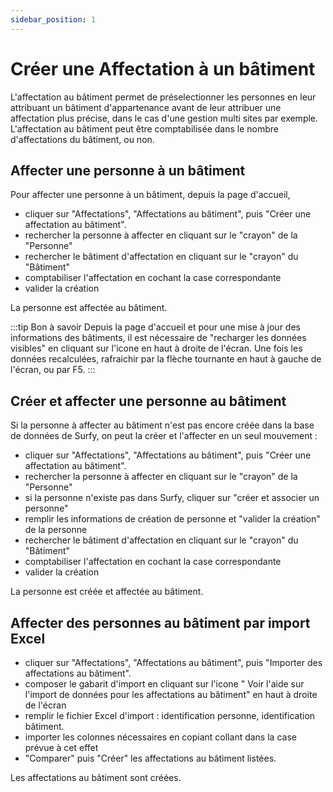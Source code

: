```yaml
---
sidebar_position: 1
---
```

# Créer une Affectation à un bâtiment

L'affectation au bâtiment permet de préselectionner les personnes en leur attribuant un bâtiment d'appartenance avant de leur attribuer une affectation plus précise, dans le cas d'une gestion multi sites par exemple.
L'affectation au bâtiment peut être comptabilisée dans le nombre d'affectations du bâtiment, ou non.


## Affecter une personne à un bâtiment

Pour affecter une personne à un bâtiment, depuis la page d'accueil,

-   cliquer sur "Affectations", "Affectations au bâtiment", puis "Créer une affectation au bâtiment".
-   rechercher la personne à affecter en cliquant sur le "crayon" de la "Personne"
-   rechercher le bâtiment d'affectation en cliquant sur le "crayon" du "Bâtiment"
-   comptabiliser l'affectation en cochant la case correspondante
-   valider la création

La personne est affectée au bâtiment.

:::tip Bon à savoir
Depuis la page d'accueil et pour une mise à jour des informations des bâtiments, il est nécessaire de "recharger les données visibles" en cliquant sur l'icone en haut à droite de l'écran. Une fois les données recalculées, rafraichir par la flèche tournante en haut à gauche de l'écran, ou par F5.
:::

## Créer et affecter une personne au bâtiment

Si la personne à affecter au bâtiment n'est pas encore créée dans la base de données de Surfy, on peut la créer et l'affecter en un seul mouvement :

-   cliquer sur "Affectations", "Affectations au bâtiment", puis "Créer une affectation au bâtiment".
-   rechercher la personne à affecter en cliquant sur le "crayon" de la "Personne"
-   si la personne n'existe pas dans Surfy, cliquer sur "créer et associer un personne"
-   remplir les informations de création de personne et "valider la création" de la personne
-   rechercher le bâtiment d'affectation en cliquant sur le "crayon" du "Bâtiment"
-   comptabiliser l'affectation en cochant la case correspondante
-   valider la création

La personne est créée et affectée au bâtiment.

## Affecter des personnes au bâtiment par import Excel

-   cliquer sur "Affectations", "Affectations au bâtiment", puis "Importer des affectations au bâtiment".
-   composer le gabarit d'import en cliquant sur l'icone " Voir l'aide sur l'import de données pour les affectations au bâtiment" en haut à droite de l'écran
-   remplir le fichier Excel d'import : identification personne, identification bâtiment.
-   importer les colonnes nécessaires en copiant collant dans la case prévue à cet effet
-   "Comparer" puis "Créer" les affectations au bâtiment listées.

Les affectations au bâtiment sont créées.
